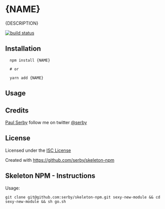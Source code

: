 # {NAME}

{DESCRIPTION}

[![build status](https://secure.travis-ci.org/serby/{NAME}.png)](http://travis-ci.org/serby/{NAME})

## Installation

      npm install {NAME}

      # or

      yarn add {NAME}

## Usage

## Credits

[Paul Serby](https://github.com/serby/) follow me on twitter [@serby](http://twitter.com/serby)

## License

Licensed under the [ISC License](https://opensource.org/licenses/ISC)

Created with https://github.com/serby/skeleton-npm

## Skeleton NPM - Instructions

Usage:

```
git clone git@github.com:serby/skeleton-npm.git sexy-new-module && cd sexy-new-module && sh go.sh
```
